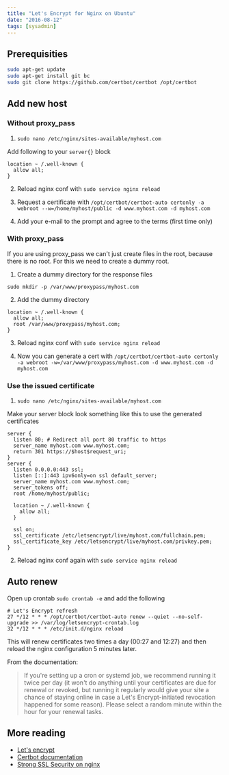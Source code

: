 ```yaml
---
title: "Let's Encrypt for Nginx on Ubuntu"
date: "2016-08-12"
tags: [sysadmin]
---
```


## Prerequisities

```sh
sudo apt-get update
sudo apt-get install git bc
sudo git clone https://github.com/certbot/certbot /opt/certbot
```

## Add new host

### Without proxy_pass

1. `sudo nano /etc/nginx/sites-available/myhost.com`

Add following to your `server{}` block

```
location ~ /.well-known {
  allow all;
}
```

2. Reload nginx conf with `sudo service nginx reload`

3. Request a certificate with
   `/opt/certbot/certbot-auto certonly -a webroot --w=/home/myhost/public -d www.myhost.com -d myhost.com`

4. Add your e-mail to the prompt and agree to the terms (first time only)

### With proxy_pass

If you are using proxy_pass we can't just create files in the root, because there is no root. For this we need to create a dummy root.

1. Create a dummy directory for the response files

```
sudo mkdir -p /var/www/proxypass/myhost.com
```

2. Add the dummy directory

```
location ~ /.well-known {
  allow all;
  root /var/www/proxypass/myhost.com;
}
```

3. Reload nginx conf with `sudo service nginx reload`

4. Now you can generate a cert with
   `/opt/certbot/certbot-auto certonly -a webroot -w=/var/www/proxypass/myhost.com -d www.myhost.com -d myhost.com`

### Use the issued certificate

1. `sudo nano /etc/nginx/sites-available/myhost.com`

Make your server block look something like this to use the generated certificates

```
server {
  listen 80; # Redirect all port 80 traffic to https
  server_name myhost.com www.myhost.com;
  return 301 https://$host$request_uri;
}
server {
  listen 0.0.0.0:443 ssl;
  listen [::]:443 ipv6only=on ssl default_server;
  server_name myhost.com www.myhost.com;
  server_tokens off;
  root /home/myhost/public;

  location ~ /.well-known {
    allow all;
  }

  ssl on;
  ssl_certificate /etc/letsencrypt/live/myhost.com/fullchain.pem;
  ssl_certificate_key /etc/letsencrypt/live/myhost.com/privkey.pem;
}
```

2. Reload nginx conf again with `sudo service nginx reload`

## Auto renew

Open up crontab `sudo crontab -e` and add the following

```
# Let's Encrypt refresh
27 */12 * * * /opt/certbot/certbot-auto renew --quiet --no-self-upgrade >> /var/log/letsencrypt-crontab.log
32 */12 * * * /etc/init.d/nginx reload
```

This will renew certificates two times a day (00:27 and 12:27) and then reload the nginx configuration 5 minutes later.

From the documentation:

> If you're setting up a cron or systemd job, we recommend running it twice per day (it won't do anything until your certificates are due for renewal or revoked, but running it regularly would give your site a chance of staying online in case a Let's Encrypt-initiated revocation happened for some reason). Please select a random minute within the hour for your renewal tasks.

## More reading

- [Let's encrypt](https://letsencrypt.org/)
- [Certbot documentation](https://certbot.eff.org/docs/)
- [Strong SSL Security on nginx](https://raymii.org/s/tutorials/Strong_SSL_Security_On_nginx.html)
